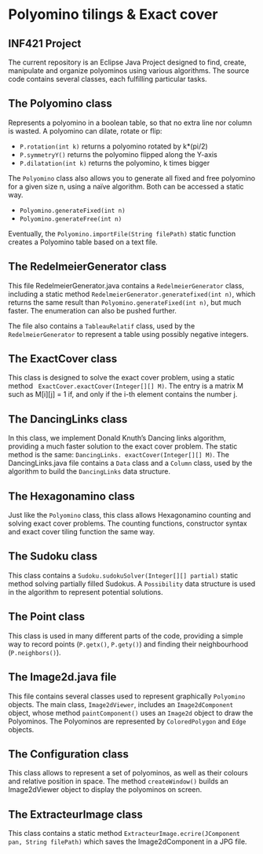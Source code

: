 ﻿# Polyomino tilings & Exact cover
## INF421 Project

The current repository is an Eclipse Java Project designed to find, create, manipulate and organize polyominos using various algorithms. The source code contains several classes, each fulfilling particular tasks.

## The Polyomino class

Represents a polyomino in a boolean table, so that no extra line nor column is wasted. A polyomino can dilate, rotate or flip:
- `P.rotation(int k)` returns a polyomino rotated by k*(pi/2)
- `P.symmetryY()` returns the polyomino flipped along the Y-axis
- `P.dilatation(int k)` returns the polyomino, k times bigger

The `Polyomino` class also allows you to generate all fixed and free polyomino for a given size n, using a naïve algorithm. Both can be accessed a static way.
- `Polyomino.generateFixed(int n)`
- `Polyomino.generateFree(int n)`

Eventually, the `Polyomino.importFile(String filePath)` static function creates a Polyomino table based on a text file.

## The RedelmeierGenerator class

This file RedelmeierGenerator.java contains a `RedelmeierGenerator` class, including a static method `RedelmeierGenerator.generatefixed(int n)`, which returns the same result than `Polyomino.generateFixed(int n)`, but much faster. The enumeration can also be pushed further.

The file also contains a `TableauRelatif` class, used by the `RedelmeierGenerator` to represent a table using possibly negative integers.

## The ExactCover class

This class is designed to solve the exact cover problem, using a static method ` ExactCover.exactCover(Integer[][] M)`. The entry is a matrix M such as M\[i][j] = 1 if, and only if the i-th element contains the number j.

## The DancingLinks class

In this class, we implement Donald Knuth’s Dancing links algorithm, providing a much faster solution to the exact cover problem. The static method is the same: `DancingLinks. exactCover(Integer[][] M)`. The DancingLinks.java file contains a `Data` class and a `Column` class, used by the algorithm to build the `DancingLinks` data structure.

## The Hexagonamino class

Just like the `Polyomino` class, this class allows Hexagonamino counting and solving exact cover problems. The counting functions, constructor syntax and exact cover tiling function the same way.

## The Sudoku class

This class contains a `Sudoku.sudokuSolver(Integer[][] partial)` static method solving partially filled Sudokus. A `Possibility` data structure is used in the algorithm to represent potential solutions.

## The Point class

This class is used in many different parts of the code, providing a simple way to record points (`P.getx()`, `P.gety()`) and finding their neighbourhood (`P.neighbors()`).

## The Image2d.java file

This file contains several classes used to represent graphically `Polyomino` objects. The main class, `Image2dViewer`, includes an `Image2dComponent` object, whose method `paintComponent()` uses an `Image2d` object to draw the Polyominos. The Polyominos are represented by `ColoredPolygon` and `Edge` objects.

## The Configuration class

This class allows to represent a set of polyominos, as well as their colours and relative position in space. The method `createWindow()` builds an Image2dViewer object to display the polyominos on screen.

## The ExtracteurImage class

This class contains a static method `ExtracteurImage.ecrire(JComponent pan, String filePath)` which saves the Image2dComponent in a JPG file.
